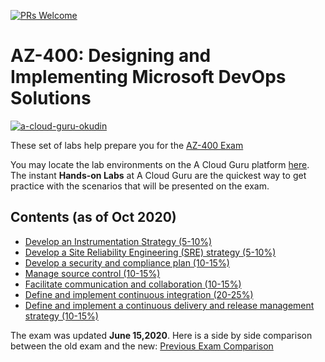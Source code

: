 [![PRs Welcome](https://img.shields.io/badge/PRs-welcome-brightgreen.svg?style=flat-square)](http://makeapullrequest.com)

# AZ-400: Designing and Implementing Microsoft DevOps Solutions

[![a-cloud-guru-okudin](https://imgrepopublic.blob.core.windows.net/img/Twitter-3.jpg)](https://acloud.guru)

These set of labs help prepare you for the [AZ-400 Exam](https://docs.microsoft.com/en-us/learn/certifications/exams/az-400)

You may locate the lab environments on the A Cloud Guru platform [here](https://learn.acloud.guru). The instant **Hands-on Labs** at A Cloud Guru are the quickest way to get practice with the scenarios that will be presented on the exam.

## Contents (as of Oct 2020)

- [Develop an Instrumentation Strategy (5-10%)](*.md)
- [Develop a Site Reliability Engineering (SRE) strategy (5-10%)](*.md)
- [Develop a security and compliance plan (10-15%)](*.md)
- [Manage source control (10-15%)](*.md)
- [Facilitate communication and collaboration (10-15%)](*.md)
- [Define and implement continuous integration (20-25%)](*.md)
- [Define and implement a continuous delivery and release management strategy (10-15%)](*.md)

The exam was updated **June 15,2020**. Here is a side by side comparison between the old exam and the new:
[Previous Exam Comparison](https://imgrepopublic.blob.core.windows.net/img/AZ400_Comparison_Guide.pdf)


